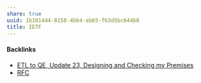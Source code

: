```yaml
---
share: true
uuid: 1b101444-8158-4bb4-ab65-f63d5bc644b0
title: IETF
---
```

#### Backlinks

* [ETL to QE, Update 23, Designing and Checking my Premises](/2bd9365f-daba-418c-bbe8-3aed2804909d)
* [RFC](/9fb5cb9f-08dd-44a2-8b07-82b56ae78b06)